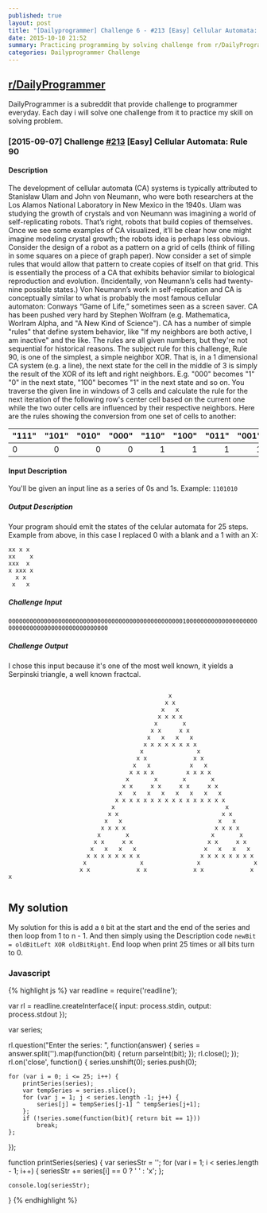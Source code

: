 ```yaml
---
published: true
layout: post
title: "[Dailyprogrammer] Challenge 6 - #213 [Easy] Cellular Automata: Rule 90"
date: 2015-10-10 21:52
summary: Practicing programming by solving challenge from r/DailyProgrammer
categories: Dailyprogrammer Challenge
---
```


## [r/DailyProgrammer](https://www.reddit.com/r/DailyProgrammer)

DailyProgrammer is a subreddit that provide challenge to programmer everyday. Each day i will solve one challenge from it to practice my skill on solving problem. 

### [2015-09-07] Challenge [#213](https://www.reddit.com/r/dailyprogrammer/comments/3jz8tt/20150907_challenge_213_easy_cellular_automata/) [Easy] Cellular Automata: Rule 90

#### Description

The development of cellular automata (CA) systems is typically attributed to Stanisław Ulam and John von Neumann, who were both researchers at the Los Alamos National Laboratory in New Mexico in the 1940s. Ulam was studying the growth of crystals and von Neumann was imagining a world of self-replicating robots. That’s right, robots that build copies of themselves. Once we see some examples of CA visualized, it’ll be clear how one might imagine modeling crystal growth; the robots idea is perhaps less obvious. Consider the design of a robot as a pattern on a grid of cells (think of filling in some squares on a piece of graph paper). Now consider a set of simple rules that would allow that pattern to create copies of itself on that grid. This is essentially the process of a CA that exhibits behavior similar to biological reproduction and evolution. (Incidentally, von Neumann’s cells had twenty-nine possible states.) Von Neumann’s work in self-replication and CA is conceptually similar to what is probably the most famous cellular automaton: Conways “Game of Life,” sometimes seen as a screen saver. CA has been pushed very hard by Stephen Wolfram (e.g. Mathematica, Worlram Alpha, and "A New Kind of Science").
CA has a number of simple "rules" that define system behavior, like "If my neighbors are both active, I am inactive" and the like. The rules are all given numbers, but they're not sequential for historical reasons.
The subject rule for this challenge, Rule 90, is one of the simplest, a simple neighbor XOR. That is, in a 1 dimensional CA system (e.g. a line), the next state for the cell in the middle of 3 is simply the result of the XOR of its left and right neighbors. E.g. "000" becomes "1" "0" in the next state, "100" becomes "1" in the next state and so on. You traverse the given line in windows of 3 cells and calculate the rule for the next iteration of the following row's center cell based on the current one while the two outer cells are influenced by their respective neighbors. Here are the rules showing the conversion from one set of cells to another:

| "111" | "101" | "010" | "000" | "110" | "100" | "011" | "001" |
|:------|:-----:|------:|------:|------:|------:|------:|------:|
|   0   |   0   |   0   |   0   |   1   |   1   |   1   |   1   |

#### Input Description

You'll be given an input line as a series of 0s and 1s. Example:
`1101010`

##### Output Description

Your program should emit the states of the celular automata for 25 steps. Example from above, in this case I replaced 0 with a blank and a 1 with an X:

~~~~
xx x x
xx    x
xxx  x
x xxx x
  x x
 x   x
~~~~

##### Challenge Input

`00000000000000000000000000000000000000000000000001000000000000000000000000000000000000000000000000`

##### Challenge Output

I chose this input because it's one of the most well known, it yields a Serpinski triangle, a well known fractcal.

~~~~~

                                             x
                                            x x
                                           x   x
                                          x x x x
                                         x       x
                                        x x     x x
                                       x   x   x   x
                                      x x x x x x x x
                                     x               x
                                    x x             x x
                                   x   x           x   x
                                  x x x x         x x x x
                                 x       x       x       x
                                x x     x x     x x     x x
                               x   x   x   x   x   x   x   x
                              x x x x x x x x x x x x x x x x
                             x                               x
                            x x                             x x
                           x   x                           x   x
                          x x x x                         x x x x
                         x       x                       x       x
                        x x     x x                     x x     x x
                       x   x   x   x                   x   x   x   x
                      x x x x x x x x                 x x x x x x x x
                     x               x               x               x
                    x x             x x             x x             x x
                    
~~~~~

## My solution

My solution for this is add a `0` bit at the start and the end of the series and then loop from 1 to n - 1. And then 
simply using the Description code `newBit = oldBitLeft XOR oldBitRight`. End loop when print 25 times or all bits turn to 0.

### Javascript

{% highlight js %}
var readline = require('readline');

var rl = readline.createInterface({
  input: process.stdin,
  output: process.stdout
});

var series;

rl.question("Enter the series: ", function(answer) {
  series = answer.split('').map(function(bit) {
      return parseInt(bit);
  });
  rl.close();
});
rl.on('close', function() {
    series.unshift(0);
    series.push(0);

    for (var i = 0; i <= 25; i++) {
        printSeries(series);
        var tempSeries = series.slice();
        for (var j = 1; j < series.length -1; j++) {
            series[j] = tempSeries[j-1] ^ tempSeries[j+1];
        };
        if (!series.some(function(bit){ return bit == 1}))
            break;
    };
});

function printSeries(series) {
    var seriesStr = '';
    for (var i = 1; i < series.length - 1; i++) {
        seriesStr += series[i] == 0 ? ' ' : 'x';
    };

    console.log(seriesStr);
}
{% endhighlight %}